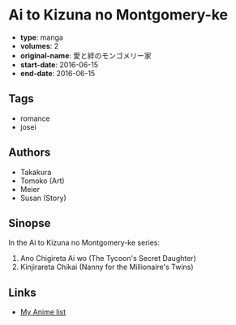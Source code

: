 # Ai to Kizuna no Montgomery-ke

-   **type**: manga
-   **volumes**: 2
-   **original-name**: 愛と絆のモンゴメリー家
-   **start-date**: 2016-06-15
-   **end-date**: 2016-06-15

## Tags

-   romance
-   josei

## Authors

-   Takakura
-   Tomoko (Art)
-   Meier
-   Susan (Story)

## Sinopse

In the Ai to Kizuna no Montgomery-ke series:

1. Ano Chigireta Ai wo (The Tycoon's Secret Daughter)
2. Kinjirareta Chikai (Nanny for the Millionaire's Twins)

## Links

-   [My Anime list](https://myanimelist.net/manga/126175/Ai_to_Kizuna_no_Montgomery-ke)
